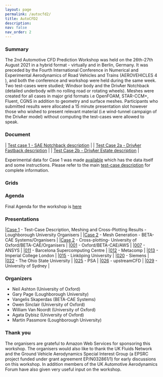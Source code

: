 ```yaml
---
layout: page
permalink: /autocfd2/
title: AutoCFD2
description: 
nav: false
nav_order: 2
---
```


<h3>Summary</h3>

The 2nd Automotive CFD Prediction Workshop was held on the 26th-27th August 2021 in a hybrid format - virtually and in Berlin, Germany. It was preceded by the Fourth International Conference in Numerical and Experimental Aerodynamics of Road Vehicles and Trains (AEROVEHICLES 4 ), and both the conference and workshop were held during the same week. Two test-cases were studied; Windsor body and the DrivAer Notchback (detailed underbody with no rolling road or rotating wheels). Meshes were created for all cases in major grid formats i.e OpenFOAM, STAR-CCM+, Fluent, CGNS in addition to geometry and surface meshes. Participants who submitted results were allocated a 15 minute presentation slot however those who wished to present relevant material (i.e wind-tunnel campaign of the DrivAer model) without computing the test-cases were allowed to speak. 

<h3>Document</h3>

| [Test case 1 - SAE Notchback description](https://autocfd1.s3.eu-west-1.amazonaws.com/Presentations/Case1-descriptionv0p6.pdf) |
| [Test Case 2a - DrivAer Fastback description](https://autocfd1.s3.eu-west-1.amazonaws.com/Presentations/Case2-descriptionv1p9.pdf) |
| [Test Case 2b - DrivAer Estate description](https://autocfd1.s3.eu-west-1.amazonaws.com/Presentations/Case2-descriptionv1p9.pdf) |


Experimental data for Case 1 was made [available](https://autocfd1.s3.eu-west-1.amazonaws.com/case1/Exp_Data/all-expdata-compressed.tgz) which has the data itself and some instructions. Please refer to the main [test-case description](https://autocfd1.s3.eu-west-1.amazonaws.com/Presentations/Case1-descriptionv0p6.pdf) for complete information.

<h3>Grids</h3>

<h3>Agenda</h3>

Final Agenda for the workshop is [here](https://autocfd1.s3.eu-west-1.amazonaws.com/Presentations/agendav4.pdf)

<h3>Presentations</h3>

|[Case 1](https://autocfd1.s3.eu-west-1.amazonaws.com/Presentations/Case1-Summary.pdf) - Test-Case Description, Meshing and Cross-Plotting Results - Loughborough University Organisers |
|[Case 2](https://autocfd1.s3.eu-west-1.amazonaws.com/Presentations/BETA-CAE-Case2aMeshing.pdf) - Mesh Generation - BETA-CAE Systems/Organisers |
|[Case 2](https://autocfd1.s3.eu-west-1.amazonaws.com/Presentations/Case2-summary-v2.pdf) - Cross-plotting- University of Oxford/BETA-CAE/Organisers |
|[001](https://autocfd1.s3.eu-west-1.amazonaws.com/Presentations/001-Oxford-Presentation.pdf) - Oxford/BETA-CAE/AWS |
|[007](https://autocfd1.s3.eu-west-1.amazonaws.com/Presentations/007-ANSYS-Presentation.pdf) - ANSYS |
|[011](https://autocfd1.s3.eu-west-1.amazonaws.com/Presentations/011-BSC-Presentation.pdf) - Barcelona Supercomputing Centre |
|[012](https://autocfd1.s3.eu-west-1.amazonaws.com/Presentations/012-Metacomp-Presentation.pdf) - Metacomp |
|[013](https://autocfd1.s3.eu-west-1.amazonaws.com/Presentations/013-Imperial-Presentation.pdf) - Imperial College London |
|[015](https://autocfd1.s3.eu-west-1.amazonaws.com/Presentations/015-Linkoping-Presentation.pdf) - Linköping University |
|[020](https://autocfd1.s3.eu-west-1.amazonaws.com/Presentations/020-Siemens-Presentation.pdf) - Siemens |
|[022](https://autocfd1.s3.eu-west-1.amazonaws.com/Presentations/022-ohio-presentation.pdf) - The Ohio State University |
|[025](https://autocfd1.s3.eu-west-1.amazonaws.com/Presentations/025-PSA-Presentation.pdf) - PSA |
|[026](https://autocfd1.s3.eu-west-1.amazonaws.com/Presentations/026-upstreamCFD-presentation.pdf) - upstreamCFD |
|[029](https://autocfd1.s3.eu-west-1.amazonaws.com/Presentations/029-Sydney-Presentation.pdf) - University of Sydney |


<h3> Organizers</h3>

* Neil Ashton (University of Oxford)  
* Gary Page (Loughborough University) 
* Vangelis Skaperdas (BETA-CAE Systems) 
* Owen Sinclair (University of Oxford) 
* William Van Noordt (University of Oxford) 
* Agata Dybisz (University of Oxford) 
* Martin Passmore (Loughborough University)

<h3> Thank you </h3>

The organisers are grateful to Amazon Web Services for sponsoring this workshop. The organisers would also like to thank the UK Fluids Network and the Ground Vehicle Aerodynamics Special Interest Group (a EPSRC project funded under grant agreement EP/N032861/1) for early discussions on this workshop. In addition members of the UK Automotive Aerodynamics Forum have also given very useful input on the workshop.


